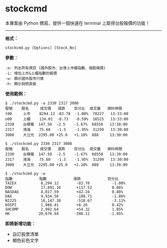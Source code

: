 stockcmd
===================

本專案由 Python 撰寫，提供一個快速在 terminal 上取得台股報價的功能！

---------
**格式：**  

    stockcmd.py [Options] [Stock_No]

**參數：**  

    -a: 列出所有資訊 (國外股市、台灣上市櫃指數、個股報價)
    -i: 增加上市&上櫃指數的報價
    -w: 顯示國外股市行情
    -h: 顯示說明頁面

**使用範例：** 

    $ ./stockcmd.py -a 2330 2317 3008
    股號    股名     成交價   漲跌    百分比  成交量   資料時間
    t00     上市    8294.12 -83.78  -1.00%  78227   13:33:00
    o00     上櫃    124.01  -0.73   -0.59%  16525   13:33:00
    2330    台積電  147.50  -2.5    -1.67%  68550   13:30:00
    2317    鴻海    75.60   -1.5    -1.95%  31299   13:30:00
    3008    大立光  2295.00 +25.0   +1.10%  888     13:30:00

    $ ./stockcmd.py 2330 2317 3008
    股號    股名     成交價   漲跌    百分比  成交量   資料時間
    2330    台積電  147.50  -2.5    -1.67%  68550   13:30:00
    2317    鴻海    75.60   -1.5    -1.95%  31299   13:30:00
    3008    大立光  2295.00 +25.0   +1.10%  888     13:30:00

    $ ./stockcmd.py -w
    指數            點數            漲跌            百分比
    TAIEX           8,294.12        -83.78          -1.00%
    DOW             17,891.16       +117.52         0.66%
    NASDAQ          4,817.59        +42.24          0.88%
    DAX             9,934.56        -188.71         -1.86%
    NI225           16,147.38       -518.67         -3.11%
    KOSPI           1,986.41        +8.26           0.42%
    SHCOMP          2,992.64        +54.32          1.85%
    HK             20,676.94       -390.11         -1.85%

**即將新增功能：**  
- 自訂股票清單  
- 顯色彩色文字  
